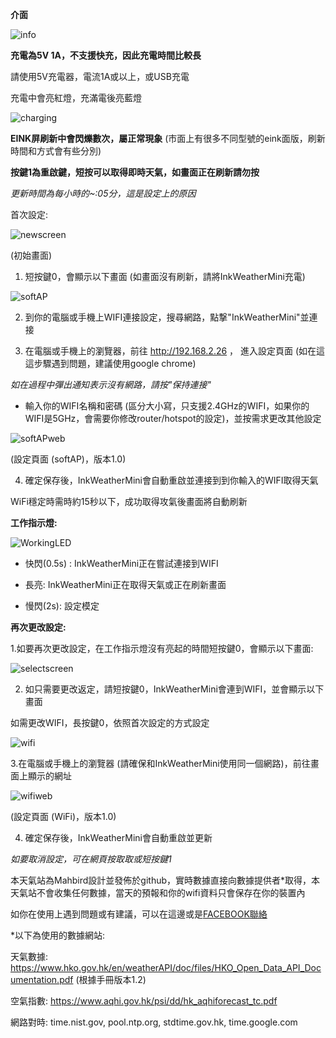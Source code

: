 **介面**


![info](Images/info.png)



**充電為5V 1A，不支援快充，因此充電時間比較長**

請使用5V充電器，電流1A或以上，或USB充電

充電中會亮紅燈，充滿電後亮藍燈

![charging](Images/charging.jpg)

**EINK屏刷新中會閃爍數次，屬正常現象** (市面上有很多不同型號的eink面版，刷新時間和方式會有些分別)

**按鍵1為重啟鍵，短按可以取得即時天氣，如畫面正在刷新請勿按** 

*更新時間為每小時的~:05分，這是設定上的原因* 

首次設定:

![newscreen](Images/newscreen.jpg)

(初始畫面)

1. 短按鍵0，會顯示以下畫面 (如畫面沒有刷新，請將InkWeatherMini充電)

![softAP](Images/softAP.jpg)

2. 到你的電腦或手機上WIFI連接設定，搜尋網路，點撃"InkWeatherMini"並連接

3. 在電腦或手機上的瀏覽器，前往 http://192.168.2.26 ， 進入設定頁面 (如在這這步驟遇到問題，建議使用google chrome)

*如在過程中彈出通知表示沒有網路，請按"保持連接"*

- 輸入你的WIFI名稱和密碼 (區分大小寫，只支援2.4GHz的WIFI，如果你的WIFI是5GHz，會需要你修改router/hotspot的設定)，並按需求更改其他設定


![softAPweb](Images/softAPweb.jpg)

(設定頁面 (softAP)，版本1.0)

4. 確定保存後，InkWeatherMini會自動重啟並連接到到你輸入的WIFI取得天氣

WiFi穩定時需時約15秒以下，成功取得攻氣後畫面將自動刷新


**工作指示燈:**

![WorkingLED](Images/workingLED.jpg)

- 快閃(0.5s) : InkWeatherMini正在嘗試連接到WIFI

- 長亮: InkWeatherMini正在取得天氣或正在刷新畫面

- 慢閃(2s): 設定模定


**再次更改設定:**

1.如要再次更改設定，在工作指示燈沒有亮起的時間短按鍵0，會顯示以下畫面:

![selectscreen](Images/selectscreen.jpg)

2. 如只需要更改返定，請短按鍵0，InkWeatherMini會連到WIFI，並會顯示以下畫面

如需更改WIFI，長按鍵0，依照首次設定的方式設定

![wifi](Images/wifi.jpg)

3.在電腦或手機上的瀏覽器 (請確保和InkWeatherMini使用同一個網路)，前往畫面上顯示的網址


![wifiweb](Images/wifiweb.jpg)

(設定頁面 (WiFi)，版本1.0)

4. 確定保存後，InkWeatherMini會自動重啟並更新


*如要取消設定，可在網頁按取取或短按鍵1*





本天氣站為Mahbird設計並發佈於github，實時數據直接向數據提供者*取得，本天氣站不會收集任何數據，當天的預報和你的wifi資料只會保存在你的裝置內

如你在使用上遇到問題或有建議，可以在這邊或是[FACEBOOK聯絡](https://m.me/mahbird)

*以下為使用的數據網站:

天氣數據: https://www.hko.gov.hk/en/weatherAPI/doc/files/HKO_Open_Data_API_Documentation.pdf (根據手冊版本1.2)

空氣指數: https://www.aqhi.gov.hk/psi/dd/hk_aqhiforecast_tc.pdf

網路對時: time.nist.gov, pool.ntp.org, stdtime.gov.hk, time.google.com